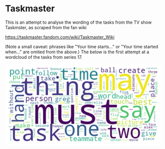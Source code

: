 # Taskmaster

This is an attempt to analyse the wording of the tasks from the TV show Taskmster, as scraped from the fan wiki

https://taskmaster.fandom.com/wiki/Taskmaster_Wiki

(Note a small caveat: phrases like "Your time starts..." or "Your time started when..." are omited from the above.) The below is the first attempt at a wordcloud of the tasks from series 17.

![First cloud](https://github.com/MathmoBen/Taskmaster/blob/main/cloud17.png)
